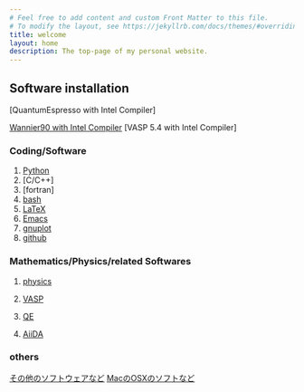```yaml
---
# Feel free to add content and custom Front Matter to this file.
# To modify the layout, see https://jekyllrb.com/docs/themes/#overriding-theme-defaults
title: welcome
layout: home
description: The top-page of my personal website.
---
```


<!--
For more details see [Basic writing and formatting syntax](https://docs.github.com/en/github/writing-on-github/getting-started-with-writing-and-formatting-on-github/basic-writing-and-formatting-syntax).
-->


## Software installation

[QuantumEspresso with Intel Compiler]

[Wannier90 with Intel Compiler](wannier90_install_to_ohtaka.md)
[VASP 5.4 with Intel Compiler]


### Coding/Software
1. [Python](python/python_top.md)
2. [C/C++]
3. [fortran]
4. [bash](bash/bash_top.md)
5. [LaTeX](latex/latex_top.md)
6. [Emacs](emacs/emacs_top.md)
7. [gnuplot](gnuplot/gnuplot_top.md)
8. [github](github/github_top.md)

### Mathematics/Physics/related Softwares
1. [physics](physics/physics/physics_top.md)

2. [VASP](physics/vasp/vasp_top.md)

3. [QE](physics/qe/qe_top.md)

4. [AiiDA](aiida/aiida_top.md)
### others
[その他のソフトウェアなど](others/others_top.md)
[MacのOSXのソフトなど](mac/mac_top.md)

<!--
### Jekyll Themes

Your Pages site will use the layout and styles from the Jekyll theme you have selected in your [repository settings](https://github.com/dirac6582/homepage.io/settings/pages). The name of this theme is saved in the Jekyll `_config.yml` configuration file.

### Support or Contact

Having trouble with Pages? Check out our [documentation](https://docs.github.com/categories/github-pages-basics/) or [contact support](https://support.github.com/contact) and we’ll help you sort it out.
-->
